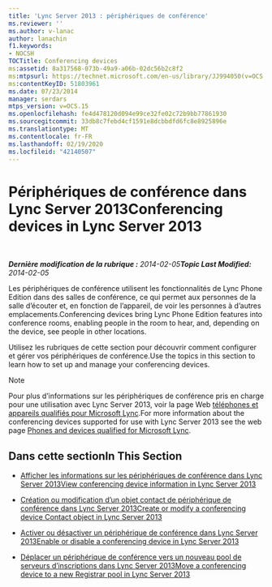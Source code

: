 ```yaml
---
title: 'Lync Server 2013 : périphériques de conférence'
ms.reviewer: ''
ms.author: v-lanac
author: lanachin
f1.keywords:
- NOCSH
TOCTitle: Conferencing devices
ms:assetid: 8a317568-073b-49a9-a06b-02dc56b2c8f2
ms:mtpsurl: https://technet.microsoft.com/en-us/library/JJ994050(v=OCS.15)
ms:contentKeyID: 51803961
ms.date: 07/23/2014
manager: serdars
mtps_version: v=OCS.15
ms.openlocfilehash: fe4d478120d094e99ce32fe02c72b9bb77861930
ms.sourcegitcommit: 33db8c7febd4cf1591e8dcbbdfd6fc8e8925896e
ms.translationtype: MT
ms.contentlocale: fr-FR
ms.lasthandoff: 02/19/2020
ms.locfileid: "42140507"
---
```

<div data-xmlns="http://www.w3.org/1999/xhtml">

<div class="topic" data-xmlns="http://www.w3.org/1999/xhtml" data-msxsl="urn:schemas-microsoft-com:xslt" data-cs="http://msdn.microsoft.com/">

<div data-asp="https://msdn2.microsoft.com/asp">

# <a name="conferencing-devices-in-lync-server-2013"></a><span data-ttu-id="6dfe2-102">Périphériques de conférence dans Lync Server 2013</span><span class="sxs-lookup"><span data-stu-id="6dfe2-102">Conferencing devices in Lync Server 2013</span></span>

</div>

<div id="mainSection">

<div id="mainBody">

<span> </span>

<span data-ttu-id="6dfe2-103">_**Dernière modification de la rubrique :** 2014-02-05_</span><span class="sxs-lookup"><span data-stu-id="6dfe2-103">_**Topic Last Modified:** 2014-02-05_</span></span>

<span data-ttu-id="6dfe2-104">Les périphériques de conférence utilisent les fonctionnalités de Lync Phone Edition dans des salles de conférence, ce qui permet aux personnes de la salle d’écouter et, en fonction de l’appareil, de voir les personnes à d’autres emplacements.</span><span class="sxs-lookup"><span data-stu-id="6dfe2-104">Conferencing devices bring Lync Phone Edition features into conference rooms, enabling people in the room to hear, and, depending on the device, see people in other locations.</span></span>

<span data-ttu-id="6dfe2-105">Utilisez les rubriques de cette section pour découvrir comment configurer et gérer vos périphériques de conférence.</span><span class="sxs-lookup"><span data-stu-id="6dfe2-105">Use the topics in this section to learn how to set up and manage your conferencing devices.</span></span>

<div>


> [!NOTE]  
> <span data-ttu-id="6dfe2-106">Pour plus d’informations sur les périphériques de conférence pris en charge pour une utilisation avec Lync Server 2013, voir la page Web <A href="https://technet.microsoft.com/lync/gg278164.aspx">téléphones et appareils qualifiés pour Microsoft Lync</A>.</span><span class="sxs-lookup"><span data-stu-id="6dfe2-106">For more information about the conferencing devices supported for use with Lync Server 2013 see the web page <A href="https://technet.microsoft.com/lync/gg278164.aspx">Phones and devices qualified for Microsoft Lync</A>.</span></span>



</div>

<div>

## <a name="in-this-section"></a><span data-ttu-id="6dfe2-107">Dans cette section</span><span class="sxs-lookup"><span data-stu-id="6dfe2-107">In This Section</span></span>

  - [<span data-ttu-id="6dfe2-108">Afficher les informations sur les périphériques de conférence dans Lync Server 2013</span><span class="sxs-lookup"><span data-stu-id="6dfe2-108">View conferencing device information in Lync Server 2013</span></span>](lync-server-2013-view-conferencing-device-information.md)

  - [<span data-ttu-id="6dfe2-109">Création ou modification d’un objet contact de périphérique de conférence dans Lync Server 2013</span><span class="sxs-lookup"><span data-stu-id="6dfe2-109">Create or modify a conferencing device Contact object in Lync Server 2013</span></span>](lync-server-2013-create-or-modify-a-conferencing-device-contact-object.md)

  - [<span data-ttu-id="6dfe2-110">Activer ou désactiver un périphérique de conférence dans Lync Server 2013</span><span class="sxs-lookup"><span data-stu-id="6dfe2-110">Enable or disable a conferencing device in Lync Server 2013</span></span>](lync-server-2013-enable-or-disable-a-conferencing-device.md)

  - [<span data-ttu-id="6dfe2-111">Déplacer un périphérique de conférence vers un nouveau pool de serveurs d’inscriptions dans Lync Server 2013</span><span class="sxs-lookup"><span data-stu-id="6dfe2-111">Move a conferencing device to a new Registrar pool in Lync Server 2013</span></span>](lync-server-2013-move-a-conferencing-device-to-a-new-registrar-pool.md)

</div>

</div>

<span> </span>

</div>

</div>

</div>
